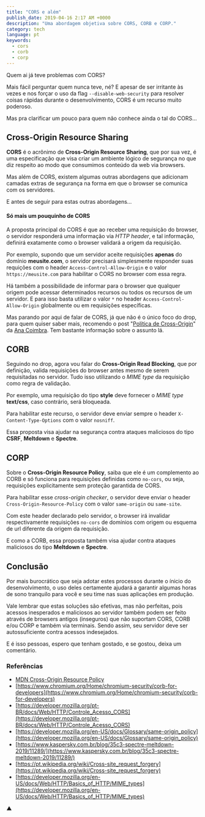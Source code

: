 ```yaml
---
title: "CORS e além"
publish_date: 2019-04-16 2:17 AM +0000
description: "Uma abordagem objetiva sobre CORS, CORB e CORP."
category: tech
language: pt
keywords:
  - cors
  - corb
  - corp
---
```


Quem ai já teve problemas com CORS?

Mais fácil perguntar quem nunca teve, né? E apesar de ser irritante às vezes e nos forçar o uso da flag `--disable-web-security` para resolver coisas rápidas durante o desenvolvimento, CORS é um recurso muito poderoso.

Mas pra clarificar um pouco para quem não conhece ainda o tal do CORS...

## Cross-Origin Resource Sharing

**CORS** é o acrônimo de **Cross-Origin Resource Sharing**, que por sua vez, é uma especificação que visa criar um ambiente lógico de segurança no que diz respeito ao modo que consumimos conteúdo da web via browsers.

Mas além de CORS, existem algumas outras abordagens que adicionam camadas extras de segurança na forma em que o browser se comunica com os servidores.

E antes de seguir para estas outras abordagens...

#### Só mais um pouquinho de CORS

A proposta principal do CORS é que ao receber uma requisição do browser, o servidor responderá uma informação via _HTTP header_, e tal informação, definirá exatamente como o browser validará a origem da requisição.

Por exemplo, supondo que um servidor aceite requisições **apenas** do domínio **meusite.com**, o servidor precisará simplesmente responder suas requições com o header `Access-Control-Allow-Origin` e o valor `https://meusite.com` para habilitar o CORS no browser com essa regra.

Há também a possibilidade de informar para o browser que qualquer origem pode acessar determinados recursos ou todos os recursos de um servidor. E para isso basta utilizar o valor `*` no header `Access-Control-Allow-Origin` globalmente ou em requisições específicas.

Mas parando por aqui de falar de CORS, já que não é o único foco do drop, para quem quiser saber mais, recomendo o post "[Política de Cross-Origin](https://medium.com/@anacoimbrag/pol%C3%ADtica-de-cross-origin-40b9beecdeca?source=linkShare-fe26223710c8-1555374957&_branch_match_id=583336704622738831)" da [Ana Coimbra](https://twitter.com/anacoimbrag). Tem bastante informação sobre o assunto lá.

## CORB

Seguindo no drop, agora vou falar do **Cross-Origin Read Blocking**, que por definição, valida requisições do browser antes mesmo de serem requisitadas no servidor. Tudo isso utilizando o _MIME type_ da requisição como regra de validação.

Por exemplo, uma requisição do tipo **style** deve fornecer o _MIME type_ **text/css**, caso contrário, será bloqueada.

Para habilitar este recurso, o servidor deve enviar sempre o header `X-Content-Type-Options` com o valor `nosniff`.

Essa proposta visa ajudar na segurança contra ataques maliciosos do tipo **CSRF**, **Meltdown** e **Spectre**.

## CORP

Sobre o **Cross-Origin Resource Policy**, saiba que ele é um complemento ao CORB e só funciona para requisições definidas como `no-cors`, ou seja, requisições explicitamente sem proteção garantida de CORS.

Para habilitar esse _cross-origin checker_, o servidor deve enviar o header `Cross-Origin-Resource-Policy` com o valor `same-origin` ou `same-site`.

Com este header declarado pelo servidor, o browser irá invalidar respectivamente requisições `no-cors` de domínios com origem ou esquema de url diferente da origem da requisição.

E como a CORB, essa proposta também visa ajudar contra ataques maliciosos do tipo **Meltdown** e **Spectre**.

## Conclusão

Por mais burocrático que seja adotar estes processos durante o ínicio do desenvolvimento, o uso deles certamente ajudará a garantir algumas horas de sono tranquilo para você e seu time nas suas aplicações em produção.

Vale lembrar que estas soluções são efetivas, mas não perfeitas, pois acessos inesperados e maliciosos ao servidor também podem ser feito através de browsers antigos (inseguros) que não suportam CORS, CORB e/ou CORP e também via terminais. Sendo assim, seu servidor deve ser autossuficiente contra acessos indesejados.

E é isso pessoas, espero que tenham gostado, e se gostou, deixa um comentário.

### Referências

- [MDN Cross-Origin Resource Policy](https://developer.mozilla.org/en-US/docs/Web/HTTP/Cross-Origin_Resource_Policy_%28CORP%29)
- [https://www.chromium.org/Home/chromium-security/corb-for-developers](https://www.chromium.org/Home/chromium-security/corb-for-developers)
- [https://developer.mozilla.org/pt-BR/docs/Web/HTTP/Controle_Acesso_CORS](https://developer.mozilla.org/pt-BR/docs/Web/HTTP/Controle_Acesso_CORS)
- [https://developer.mozilla.org/en-US/docs/Glossary/same-origin_policy](https://developer.mozilla.org/en-US/docs/Glossary/same-origin_policy)
- [https://www.kaspersky.com.br/blog/35c3-spectre-meltdown-2019/11289/](https://www.kaspersky.com.br/blog/35c3-spectre-meltdown-2019/11289/)
- [https://pt.wikipedia.org/wiki/Cross-site_request_forgery](https://pt.wikipedia.org/wiki/Cross-site_request_forgery)
- [https://developer.mozilla.org/en-US/docs/Web/HTTP/Basics_of_HTTP/MIME_types](https://developer.mozilla.org/en-US/docs/Web/HTTP/Basics_of_HTTP/MIME_types)

▲
